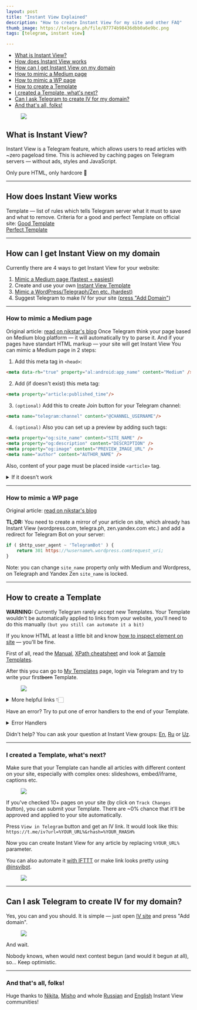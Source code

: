```yaml
---
layout: post
title: "Instant View Explained"
description: "How to create Instant View for my site and other FAQ"
thumb_image: https://telegra.ph/file/87774b98436dbb0a6e9bc.png
tags: [telegram, instant view]

---
```



- [What is Instant View?](#what-is-instant-view)
- [How does Instant View works](#how-does-instant-view-works)
- [How can I get Instant View on my domain](#how-can-i-get-instant-view-on-my-domain)
- [How to mimic a Medium page](#how-to-mimic-a-medium-page)
- [How to mimic a WP page](#how-to-mimic-a-wp-page)
- [How to create a Template](#how-to-create-a-template)
- [I created a Template, what's next?](#i-created-a-template-whats-next)
- [Can I ask Telegram to create IV for my domain?](#can-i-ask-telegram-to-create-iv-for-my-domain)
- [And that's all, folks!](#and-thats-all-folks)

<section class="is-imageBackgrounded hide">
    <figure>
        <img src="https://telegra.ph/file/87774b98436dbb0a6e9bc.png"/>
    </figure>
</section>

<a id="what-is-instant-view"></a>
## What is Instant View?

Instant View is a Telegram feature, which allows users to read articles with ~zero pageload time. This is achieved by caching pages on Telegram servers — without ads, styles and JavaScript. 

Only pure HTML, only hardcore 🤘

<hr/>

<a id="how-does-instant-view-works"></a>
## How does Instant View works

Template — list of rules which tells Telegram server what it must to save and what to remove. Criteria for a good and perfect Template on official site:
<related>
<a href="https://instantview.telegram.org/rules#criteria-for-a-good-template">Good Template</a>
<br>
<a href="https://instantview.telegram.org/checklist">Perfect Template</a>
<br>
</related>

<hr/>

<a id="how-can-i-get-instant-view-on-my-domain"></a>
## How can I get Instant View on my domain
Currently there are 4 ways to get Instant View for your website:
1. [Mimic a Medium page (fastest + easiest)](#How-to-mimic-a-Medium-page)
2. Create and use your own [Instant View Template](#How-to-create-my-own-Template?)
3. [Mimic a WordPress/Telegraph/Zen etc. (hardest)](#How-to-mimic-a-WP-page)
4. Suggest Telegram to make IV for your site ([press "Add Domain"](https://instantview.telegram.org/contest))

<hr/>

<a id="how-to-mimic-a-medium-page"></a>
### How to mimic a Medium page
Original article: 
<related><a href="https://nikstar.me/blog/instant-view-for-custom-domain-v2">read on nikstar's blog</a></related>
Once Telegram think your page based on Medium blog platform — it will automatically try to parse it. And if your pages have standart HTML markup — your site will get Instant View
You can mimic a Medium page in 2 steps:
1. Add this meta tag in `<head>`: 

```html
<meta data-rh="true" property="al:android:app_name" content="Medium" />
```

2. Add (if doesn't exist) this meta tag:

 ```html
<meta property="article:published_time"/>
```

3. `(optional)` Add this to create Join button for your Telegram channel:

```html
<meta name="telegram:channel" content="@CHANNEL_USERNAME"/>
```

4. `(optional)` Also you can set up a preview by adding such tags:

```html
<meta property="og:site_name" content="SITE_NAME" />  
<meta property="og:description" content="DESCRIPTION" />  
<meta property="og:image" content="PREVIEW_IMAGE_URL" />  
<meta name="author" content="AUTHOR_NAME" />
```

Also, content of your page must be placed inside `<article>` tag.
<details>
<summary>If it doesn't work</summary>
<ol>
<li>Go to go to <a href="https://instantview.telegram.org/my/">My Templates</a> page</li>
<li>Login via Telegram</li>
<li>Enter a URL of your page</li>
<li>Paste <a href="https://gist.github.com/cor-bee/6ca737429879714f2c7d6293e810f9e8">this Template</a></li>
</ol>
<p>You&#39;ll se error which prevents your page from caching on Telegram servers. You can ask your question at Instant View groups: <a href="https://t.me/IVpublic">En</a>, <a href="https://t.me/instantview_russian">Ru</a> or <a href="https://t.me/ivpublic_uzbek">Uz</a>.</p>
</details>

<hr/>

<a id="how-to-mimic-a-wp-page"></a>
### How to mimic a WP page
Original article: 
<related><a href="https://nikstar.me/blog/instant-view-for-custom-domain">read on nikstar's blog</a></related>

**TL;DR:** You need to create a mirror of your article on site, which already has Instant View (wordpress.com, telegra.ph, zen.yandex.com etc.) and add a redirect for Telegram Bot on your server:
```javascript
if ( $http_user_agent ~ 'TelegramBot' ) {
    return 301 https://%username%.wordpress.com$request_uri;
}
```

Note: you can change `site_name` property only with Medium and Wordpress, on Telegraph and Yandex Zen `site_name` is locked.

<hr/>

<a id="how-to-create-a-template"></a>
## How to create a Template

**WARNING:** Currently Telegram rarely accept new Templates. Your Template wouldn't be automatically applied to links from your website, you'll need to do this manually `(but you still can automate it a bit)`

If you know HTML at least a little bit and know [how to inspect element on site](https://developers.google.com/web/tools/chrome-devtools/dom/) — you'll be fine.

First of all, read the [Manual](https://instantview.telegram.org/docs), [XPath cheatsheet](https://devhints.io/xpath) and look at [Sample Templates](https://instantview.telegram.org/samples/).

After this you can go to [My Templates](https://instantview.telegram.org/my/) page, login via Telegram and try to write your first~~born~~ Template. 

<figure><img src="https://telegra.ph/file/67ac912434fb783440139.png"></figure>

<details>
<summary>More helpful links 👇🏻</summary>
<ul>
<li><a href="https://regexr.com">Regex online editor + cheatsheet</a></li>
<li><a href="https://github.com/undrfined/iv/tree/master/2019">List of undrfined's Templates</a></li>
</ul>
</details>

Have an error? Try to put one of error handlers to the end of your Template.
<details><summary>Error Handlers</summary><script src="https://gist.github.com/cor-bee/1da96dc295f2645895bab2f4347cbcce.js"></script></details>

Didn't help? You can ask your question at Instant View groups: [En](https://t.me/IVpublic), [Ru](https://t.me/instantview_russian) or [Uz](https://t.me/ivpublic_uzbek).

<hr/>

<a id="i-created-a-template-whats-next"></a>
### I created a Template, what's next?
Make sure that your Template can handle all articles with different content on your site, especially with complex ones: slideshows, embed/iframe, captions etc. 

<figure><img src="https://telegra.ph/file/5e9eea886f660d08236e1.png"></figure>

If you've checked 10+ pages on your site (by click on `Track Changes` button), you can submit your Template. There are ~0% chance that it'll be approved and applied to your site automatically.

Press `View in Telegram` button and get an IV link. It would look like this:
`https://t.me/iv?url=%YOUR_URL%&rhash=%YOUR_RHASH%`

Now you can create Instant View for any article by replacing `%YOUR_URL%` parameter. 

You can also automate it [with IFTTT](https://corbee.me/dev-to-instant-view#what-is-ifttt) or make link looks pretty using [@insvibot](https://t.me/insvibot).
<figure><img src="https://telegra.ph/file/d2ae4782c8ec401954456.png"></figure>

<hr/>

<a id="can-i-ask-telegram-to-create-iv-for-my-domain"></a>
## Can I ask Telegram to create IV for my domain?

Yes, you can and you should. It is simple — just open [IV site](https://instantview.telegram.org/contest) and press "Add domain".
<figure><img src="https://telegra.ph/file/d09f53c43340fcf2f6c44.png"></figure>
And wait.

Nobody knows, when would next contest begun (and would it begun at all), so... Keep optimistic.

<hr/>

<a id="and-thats-all-folks"></a>
### And that's all, folks!
Huge thanks to [Nikita](https://t.me/nikstar), [Misho](https://t.me/fishchev) and whole [Russian](https://t.me/instantview_russian) and [English](https://t.me/IVpublic) Instant View communities!